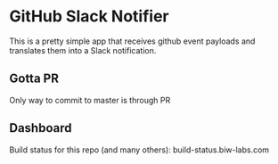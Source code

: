 # GitHub Slack Notifier

This is a pretty simple app that receives github event payloads and translates them into a Slack notification.

## Gotta PR

Only way to commit to master is through PR

## Dashboard

Build status for this repo (and many others): build-status.biw-labs.com